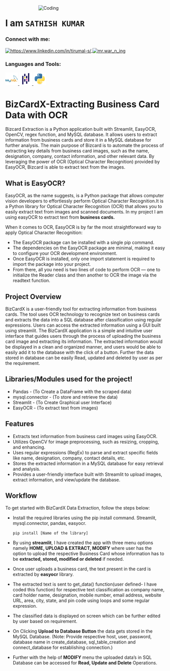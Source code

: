 <img align="right" alt="Coding" width="400" src="https://miro.medium.com/v2/resize:fit:1400/1*hVxkXe35kRcAht3QpJylyg.gif">

</a><h1>I am `SATHISH KUMAR`</h1>
<h3 align="left">Connect with me:</h3>
<p align="left">
<a href="https://linkedin.com/in/https://www.linkedin.com/in/sathishkumarraj/" target="blank"><img align="center" src="https://raw.githubusercontent.com/rahuldkjain/github-profile-readme-generator/master/src/images/icons/Social/linked-in-alt.svg" alt="https://www.linkedin.com/in/tirumal-s/" height="30" width="40" />
<a href="https://instagram.com/rajendsathish_sk/" target="blank"><img align="center" src="https://raw.githubusercontent.com/rahuldkjain/github-profile-readme-generator/master/src/images/icons/Social/instagram.svg" alt="mr.war_n_ing" height="30" width="40" /></a>
</p>

<h3 align="left">Languages and Tools:</h3>
<p align="left"> <a href="https://www.mysql.com/" target="_blank" rel="noreferrer"> <img src="https://raw.githubusercontent.com/devicons/devicon/master/icons/mysql/mysql-original-wordmark.svg" alt="mysql" width="40" height="40"/> </a> <a href="https://pandas.pydata.org/" target="_blank" rel="noreferrer"> <img src="https://raw.githubusercontent.com/devicons/devicon/2ae2a900d2f041da66e950e4d48052658d850630/icons/pandas/pandas-original.svg" alt="pandas" width="40" height="40"/> </a> <a href="https://www.python.org" target="_blank" rel="noreferrer"> <img src="https://raw.githubusercontent.com/devicons/devicon/master/icons/python/python-original.svg" alt="python" width="40" height="40"/> </a></p>

# BizCardX-Extracting Business Card Data with OCR

Bizcard Extraction is a Python application built with Streamlit, EasyOCR, OpenCV, regex function, and MySQL database. It allows users to extract information from business cards and store it in a MySQL database for further analysis.
The main purpose of Bizcard is to automate the process of extracting key details from business card images, such as the name, designation, company, contact information, and other relevant data. By leveraging the power of OCR (Optical Character Recognition) provided by EasyOCR, Bizcard is able to extract text from the images.

## What is EasyOCR?

   EasyOCR, as the name suggests, is a Python package that allows computer vision developers to effortlessly perform Optical Character Recognition.It is a Python library for Optical Character Recognition (OCR) that allows you to easily extract text from images and scanned documents. In my project I am using easyOCR to extract text from **business cards.**
   
   When it comes to OCR, EasyOCR is by far the most straightforward way to apply Optical Character Recognition:

   - The EasyOCR package can be installed with a single pip command.
   - The dependencies on the EasyOCR package are minimal, making it easy to configure your OCR development environment.
   - Once EasyOCR is installed, only one import statement is required to import the package into your project.
   - From there, all you need is two lines of code to perform OCR — one to initialize the Reader class and then another to OCR the image via the readtext function.

## Project Overview
 
   BizCardX is a user-friendly tool for extracting information from business cards. The tool uses OCR technology to recognize text on business cards and extracts the data into a SQL database after classification using regular expressions. Users can access the extracted information using a GUI built using streamlit.
   The BizCardX application is a simple and intuitive user interface that guides users through the process of uploading the business card image and extracting its information. The extracted information would be displayed in a clean and organized manner, and users would be able to easily add it to the database with the click of a button. Further the data stored in database can be easily Read, updated and deleted by user as per the requirement.
   
## Libraries/Modules used for the project!

   - Pandas - (To Create a DataFrame with the scraped data)
   - mysql.connector - (To store and retrieve the data)
   - Streamlit - (To Create Graphical user Interface)
   - EasyOCR - (To extract text from images)

## Features
- Extracts text information from business card images using EasyOCR.
- Utilizes OpenCV for image preprocessing, such as resizing, cropping, and enhancing.
- Uses regular expressions (RegEx) to parse and extract specific fields like name, designation, company, contact details, etc.
- Stores the extracted information in a MySQL database for easy retrieval and analysis.
- Provides a user-friendly interface built with Streamlit to upload images, extract information, and view/update the database.
   
## Workflow

   To get started with BizCardX Data Extraction, follow the steps below:

- Install the required libraries using the pip install command. Streamlit, mysql.connector, pandas, easyocr.
   
      pip install [Name of the library]

- By using **streamlit**, I have created the app with three menu options namely **HOME, UPLOAD & EXTRACT, MODIFY** where user has the option to upload the respective Business Card whose information has to be **extracted, stored, modified or deleted** if needed.

- Once user uploads a business card, the text present in the card is extracted by **easyocr** library.

- The extracted text is sent to get_data() function(user defined- I have coded this function) for respective text classification as company name, card holder name, designation, mobile number, email address, website URL, area, city, state, and pin code using loops and some regular expression.

- The classified data is displayed on screen which can be further edited by user based on requirement.

- On Clicking **Upload to Database Button** the data gets stored in the MySQL Database. (Note: Provide respective host, user, password, database name in create_database, sql_table_creation and connect_database for establishing connection.)

- Further with the help of **MODIFY** menu the uploaded data’s in SQL Database can be accessed for **Read, Update and Delete** Operations.
